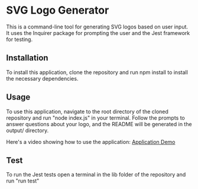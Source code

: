 # SVG Logo Generator

This is a command-line tool for generating SVG logos based on user input. It uses the Inquirer package for prompting the user and the Jest framework for testing.

## Installation

To install this application, clone the repository and run npm install to install the necessary dependencies.

## Usage

To use this application, navigate to the root directory of the cloned repository and run "node index.js" in your terminal. Follow the prompts to answer questions about your logo, and the README will be generated in the output/ directory.

Here's a video showing how to use the application: [Application Demo](https://www.awesomescreenshot.com/video/16550476?key=5bcb54e77209d8fd14edaf7ce536d69f)

## Test

To run the Jest tests open a terminal in the lib folder of the repository and run "run test"

